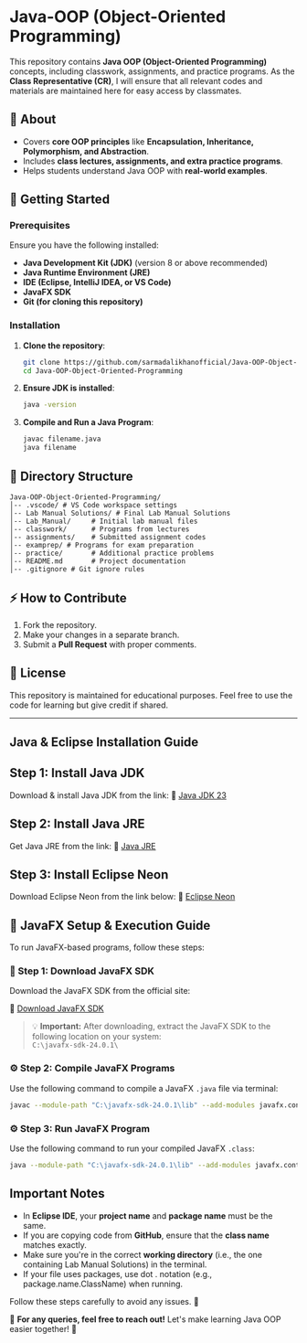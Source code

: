 # Java-OOP (Object-Oriented Programming)

This repository contains **Java OOP (Object-Oriented Programming)** concepts, including classwork, assignments, and practice programs. As the **Class Representative (CR)**, I will ensure that all relevant codes and materials are maintained here for easy access by classmates.

## 📌 About
- Covers **core OOP principles** like **Encapsulation, Inheritance, Polymorphism, and Abstraction**.
- Includes **class lectures, assignments, and extra practice programs**.
- Helps students understand Java OOP with **real-world examples**.

## 🚀 Getting Started
### Prerequisites
Ensure you have the following installed:
- **Java Development Kit (JDK)** (version 8 or above recommended)
- **Java Runtime Environment (JRE)**
- **IDE (Eclipse, IntelliJ IDEA, or VS Code)**
- **JavaFX SDK**
- **Git (for cloning this repository)**

### Installation
1. **Clone the repository**:
   ```bash
   git clone https://github.com/sarmadalikhanofficial/Java-OOP-Object-Oriented-Programming
   cd Java-OOP-Object-Oriented-Programming
   ```
2. **Ensure JDK is installed**:
   ```bash
   java -version
   ```
3. **Compile and Run a Java Program**:
   ```bash
   javac filename.java
   java filename
   ```

## 📂 Directory Structure
```
Java-OOP-Object-Oriented-Programming/
│-- .vscode/ # VS Code workspace settings
│-- Lab Manual Solutions/ # Final Lab Manual Solutions
│-- Lab_Manual/     # Initial lab manual files
│-- classwork/      # Programs from lectures
│-- assignments/    # Submitted assignment codes
│-- examprep/ # Programs for exam preparation
│-- practice/       # Additional practice problems
│-- README.md       # Project documentation
│-- .gitignore # Git ignore rules
```

## ⚡ How to Contribute
1. Fork the repository.
2. Make your changes in a separate branch.
3. Submit a **Pull Request** with proper comments.

## 📜 License
This repository is maintained for educational purposes. Feel free to use the code for learning but give credit if shared.

---

## Java & Eclipse Installation Guide

## Step 1: Install Java JDK
Download & install Java JDK from the link:
🔗 [Java JDK 23](https://download.oracle.com/java/23/latest/jdk-23_windows-x64_bin.exe)

## Step 2: Install Java JRE
Get Java JRE from the link:
🔗 [Java JRE](https://javadl.oracle.com/webapps/download/AutoDL?BundleId=251656_7ed26d28139143f38c58992680c214a5)

## Step 3: Install Eclipse Neon
Download Eclipse Neon from the link below:
🔗 [Eclipse Neon](https://www.eclipse.org/downloads/download.php?file=/technology/epp/downloads/release/neon/3/eclipse-java-neon-3-win32-x86_64.zip)

## 🎨 JavaFX Setup & Execution Guide

To run JavaFX-based programs, follow these steps:

### 🔽 Step 1: Download JavaFX SDK

Download the JavaFX SDK from the official site:

🔗 [Download JavaFX SDK](https://gluonhq.com/products/javafx/)

> 💡 **Important:** After downloading, extract the JavaFX SDK to the following location on your system:  
> `C:\javafx-sdk-24.0.1\`

### ⚙️ Step 2: Compile JavaFX Programs

Use the following command to compile a JavaFX `.java` file via terminal:

```bash
javac --module-path "C:\javafx-sdk-24.0.1\lib" --add-modules javafx.controls,javafx.fxml filedirectory\fileName.java

```
### ⚙️ Step 3: Run JavaFX Program

Use the following command to run your compiled JavaFX `.class`:
```bash
java --module-path "C:\javafx-sdk-24.0.1\lib" --add-modules javafx.controls,javafx.fxml fileName
```

## Important Notes
- In **Eclipse IDE**, your **project name** and **package name** must be the same.
- If you are copying code from **GitHub**, ensure that the **class name** matches exactly.
- Make sure you're in the correct **working directory** (i.e., the one containing Lab Manual Solutions) in the terminal.
- If your file uses packages, use dot . notation (e.g., package.name.ClassName) when running.

Follow these steps carefully to avoid any issues. 🚀

📢 **For any queries, feel free to reach out!** Let's make learning Java OOP easier together! 🚀


